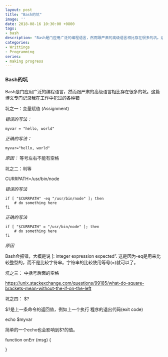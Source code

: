 ```yaml
---
layout: post
title: "Bash的坑"
image: ''
date: 2018-08-16 10:30:00 +0800
tags: 
- bash
description: "Bash是门应用广泛的编程语言，然而跟严肃的高级语言相比存在很多的坑。这篇博文专门记录我在工作中犯过的各种错"
categories:
- Writtings
- Programming
series: 
- making progress
---
```


### Bash的坑

Bash是门应用广泛的编程语言，然而跟严肃的高级语言相比存在很多的坑。这篇博文专门记录我在工作中犯过的各种错

坑之一：变量赋值 (Assignment)

*错误的写法：*
```
myvar = "hello, world"
```

*正确的写法：*
```
myvar="hello, world"
```
*原因：*
等号左右不能有空格

坑之二：判等

CURRPATH=/usr/bin/node

*错误的写法*
```
if [ "$CURRPATH" -eq "/usr/bin/node" ]; then
    # do something here
fi
```

*正确的写法*

```
if [ "$CURRPATH" = "/usr/bin/node" ]; then
    # do something here
fi
```

*原因*

Bash会报错，大概是说 \[: integer expression expected”.
这是因为-eq是用来比较整型的，而不是比较字符串。字符串的比较使用等号(=)就可以了。



坑之三： 中括号后面的空格

https://unix.stackexchange.com/questions/99185/what-do-square-brackets-mean-without-the-if-on-the-left

坑之四： $?

$?是上一条命令的返回值，例如上一个执行 程序的退出代码(exit code)

echo $myvar

简单的一个echo也会影响到$?的值。

function onErr (msg) {

}

